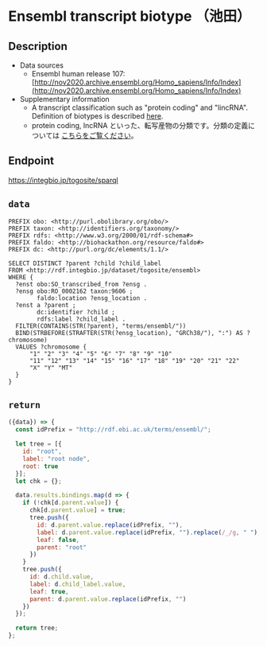 # Ensembl transcript biotype （池田）

## Description

- Data sources
    - Ensembl human release 107: [http://nov2020.archive.ensembl.org/Homo_sapiens/Info/Index](http://nov2020.archive.ensembl.org/Homo_sapiens/Info/Index)
- Supplementary information
 	- A transcript classification such as "protein coding" and "lincRNA". Definition of biotypes is described [here](http://useast.ensembl.org/info/genome/genebuild/biotypes.html).
	- protein coding, lncRNA といった、転写産物の分類です。分類の定義については [こちらをご覧ください](http://useast.ensembl.org/info/genome/genebuild/biotypes.html)。

## Endpoint

https://integbio.jp/togosite/sparql

## `data`

```sparql
PREFIX obo: <http://purl.obolibrary.org/obo/>
PREFIX taxon: <http://identifiers.org/taxonomy/>
PREFIX rdfs: <http://www.w3.org/2000/01/rdf-schema#>
PREFIX faldo: <http://biohackathon.org/resource/faldo#>
PREFIX dc: <http://purl.org/dc/elements/1.1/>

SELECT DISTINCT ?parent ?child ?child_label
FROM <http://rdf.integbio.jp/dataset/togosite/ensembl>
WHERE {
  ?enst obo:SO_transcribed_from ?ensg .
  ?ensg obo:RO_0002162 taxon:9606 ;
        faldo:location ?ensg_location .
  ?enst a ?parent ;
        dc:identifier ?child ;
        rdfs:label ?child_label .
  FILTER(CONTAINS(STR(?parent), "terms/ensembl/"))
  BIND(STRBEFORE(STRAFTER(STR(?ensg_location), "GRCh38/"), ":") AS ?chromosome)
  VALUES ?chromosome {
      "1" "2" "3" "4" "5" "6" "7" "8" "9" "10"
      "11" "12" "13" "14" "15" "16" "17" "18" "19" "20" "21" "22"
      "X" "Y" "MT"
  }
}

```

## `return`

```javascript
({data}) => {
  const idPrefix = "http://rdf.ebi.ac.uk/terms/ensembl/";

  let tree = [{
    id: "root",
    label: "root node",
    root: true
  }];
  let chk = {};

  data.results.bindings.map(d => {
    if (!chk[d.parent.value]) {
      chk[d.parent.value] = true;
      tree.push({
        id: d.parent.value.replace(idPrefix, ""),
        label: d.parent.value.replace(idPrefix, "").replace(/_/g, " "),
        leaf: false,
        parent: "root"
      })
    }
    tree.push({
      id: d.child.value,
      label: d.child_label.value,
      leaf: true,
      parent: d.parent.value.replace(idPrefix, "")
    })
  });

  return tree;
};
```
